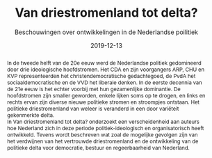 ---
abstract: >-
  In de tweede helft van de 20e eeuw werd de Nederlandse politiek gedomineerd
  door drie ideologische hoofdstromen. Het CDA en zijn voorgangers ARP, CHU en
  KVP representeerden het christendemocratische gedachtegoed, de PvdA het
  sociaaldemocratische en de VVD het liberale denken. In de eerste decennia van
  de 21e eeuw is het echter voorbij met hun gezamenlijke dominantie. De
  hoofdstromen zijn smaller geworden, enkele lijken soms op te drogen, en links
  en rechts ervan zijn diverse nieuwe politieke stromen en stroompjes ontstaan.
  Het politieke driestromenland van weleer is veranderd in een door variëteit
  gekenmerkte delta. <br> In Van driestromenland tot delta? onderzoekt een
  verscheidenheid aan auteurs hoe Nederland zich in deze periode
  politiek-ideologisch en organisatorisch heeft ontwikkeld. Tevens wordt
  beschreven wat zoal de mogelijke gevolgen zijn van het verdwijnen van het
  vertrouwde driestromenland en de ontwikkeling van de politieke delta voor
  democratie, bestuur en regeerbaarheid van Nederland.
authors:
  - admin
  - Rudy Andeweg
  - Joop van Holsteyn
  - Josje den Ridder
  - (Eds.)
date: '2019-12-13'
math: false
publication: 'Leiden: Leiden University Press'
title: Van driestromenland tot delta? 
subtitle: Beschouwingen over ontwikkelingen in de Nederlandse poilitiek
selected: false
projects: ["dutch-politics"]
publication_types:
  - '5'
links:
  - name: Publisher's website
    url: 'https://www.lup.nl/product/van-driestromenland-tot-delta/'
image:
  placement: 1
  width: 50
  caption: "Cover"
  focal_point: "Right"
  preview_only: false
---